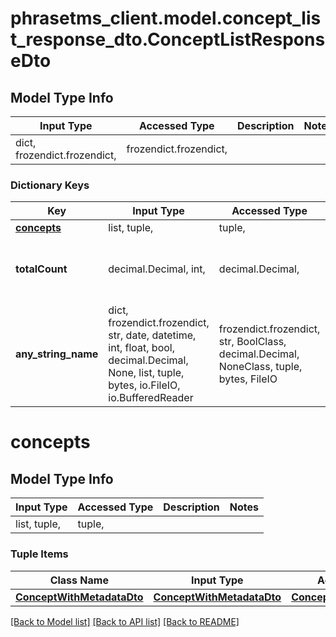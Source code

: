 # phrasetms_client.model.concept_list_response_dto.ConceptListResponseDto

## Model Type Info

| Input Type                   | Accessed Type          | Description | Notes |
| ---------------------------- | ---------------------- | ----------- | ----- |
| dict, frozendict.frozendict, | frozendict.frozendict, |             |

### Dictionary Keys

| Key                       | Input Type                                                                                                                                  | Accessed Type                                                                           | Description                                                        | Notes                                     |
| ------------------------- | ------------------------------------------------------------------------------------------------------------------------------------------- | --------------------------------------------------------------------------------------- | ------------------------------------------------------------------ | ----------------------------------------- |
| **[concepts](#concepts)** | list, tuple,                                                                                                                                | tuple,                                                                                  |                                                                    | [optional]                                |
| **totalCount**            | decimal.Decimal, int,                                                                                                                       | decimal.Decimal,                                                                        |                                                                    | [optional] value must be a 64 bit integer |
| **any_string_name**       | dict, frozendict.frozendict, str, date, datetime, int, float, bool, decimal.Decimal, None, list, tuple, bytes, io.FileIO, io.BufferedReader | frozendict.frozendict, str, BoolClass, decimal.Decimal, NoneClass, tuple, bytes, FileIO | any string name can be used but the value must be the correct type | [optional]                                |

# concepts

## Model Type Info

| Input Type   | Accessed Type | Description | Notes |
| ------------ | ------------- | ----------- | ----- |
| list, tuple, | tuple,        |             |

### Tuple Items

| Class Name                                              | Input Type                                              | Accessed Type                                           | Description | Notes |
| ------------------------------------------------------- | ------------------------------------------------------- | ------------------------------------------------------- | ----------- | ----- |
| [**ConceptWithMetadataDto**](ConceptWithMetadataDto.md) | [**ConceptWithMetadataDto**](ConceptWithMetadataDto.md) | [**ConceptWithMetadataDto**](ConceptWithMetadataDto.md) |             |

[[Back to Model list]](../../README.md#documentation-for-models) [[Back to API list]](../../README.md#documentation-for-api-endpoints) [[Back to README]](../../README.md)
